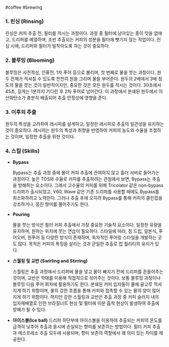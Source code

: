 #coffee 
#brewing 

### 1. 린싱 (Rinsing)

린싱은 커피 추출 전, 필터를 적시는 과정이다.
과정 중 필터에 남아있는 종이 맛을 없애고, 드리퍼를 예열하며,
초반 추출되는 커피의 성분을 필터에 뺏기지 않는 작업이다.
린싱 시에, 드리퍼와 필터가 밀착하도록 하는 것이 중요하다.

### 2. 블루밍 (Blooming)

블루밍은 사전적심, 인퓨전, 1차 푸어 등으로 불리며, 첫 번째로 물을 붓는 과정이다. 
원두 전체가 적셔질 수 있도록 천천히 원을 그리며 물을 부어준다. 
원두의 2배에서 3배 정도의 물을 붓는 것이 일반적이지만, 중요한 것은 모든 원두를 적시는 것이다. 
30초에서 45초, 길게는 1분까지 기다린 후 2차 푸어로 넘어간다. 
이 과정에서 분쇄된 원두에서 이산화탄소가 충분히 배출되어 추출 안정성에 영향을 준다.

### 3. 이후의 추출

원두의 특성을 고려하여 레시피를 설계하고, 
일정한 레시피로 추출의 일관성을 유지하는 것이 중요하다.
레시피는 원두의 특성과 취향을 반영하여 커피의 농도와 수율을 조절하는 것이며, 
일정한 추출을 위한 것이다.

### 4. 스킬 (Skills)

- **Bypass**

  Bypass는 추출 과정 중에 물이 커피 추출에 관여하지 않고 흘러 서버로 들어가는 과정이다. 
  높은 TDS와 수율로 커피를 추출하려는 관점에서 보면, Bypass는 추출을 방해하는 요소이다. 
  그래서 고수율의 커피를 위해 Tricolator 같은 non-bypass 드리퍼가 출시되었고, 
  V60, Wave 같은 기존 드리퍼를 사용할 때에도 Bypass를 최소화하려고 노력한다. 
  그러나 추출 후에 오히려 Bypass를 통해 커피의 클린컵을 강조하거나, 뭉친 향미를 풀어주기도 한다.


- **Pouring**
  
  물을 붓는 방식은 필터 커피 추출에서 가장 중요한 기술적 요소이다. 
  일정한 유량을 유지하며, 원하는 위치에 붓는 연습이 필요하다.
  스타일에 따라, 점 드립, 일본식, 푸어오버, 원푸어 등 다양한 방식이 존재하며,
  독자적인 푸어링 스타일을 개발하는 곳도 많다.
  목적은 커피의 특징을 살리는 것과 균일한 추출로 컵 퀄리티의 유지가 있다.
  
- **스월링 및 교반 (Swirling and Stirring)**

  스월링은 추출 과정에서 드리퍼에 물을 넣고 물이 빠지기 전에 드리퍼를 흔들어주는 것이며,
  교반은 막대를 이용해 직접적으로 섞어주는 것이다. 
  보통 블루밍 과정이나 블루밍 다음 푸어 회차에 활용하기도 한다. 
  분쇄된 커피 입자들이 물에 골고루 적셔지게 하기 위함이며, 
  물의 강한 흐름을 통해 커피와 접촉할 수 있는 물의 양이 많아지게 하기 위함이다. 
  하지만 강한 스월링과 교반은 추출 과정 중 커피 슬러지 내의 입자재배열로 인한
  브라질너트 현상 및 필터에 미분 흡착 현상이 발생하여 추출에 방해가 될 수 있다.


- **아이스볼(Ice ball)**
  드리퍼 하단부에 아이스볼을 이용하여 추출되는 커피의 온도를 급격히 낮추어
  추출과 동시에 손실되는 향미를 보존하는 방법이다. 
  필터 커피 추출과 에스프레소 추출 모두에 사용되며, 향미 보존의 역할에서 꽤 의미 있는 차이를 제공한다.